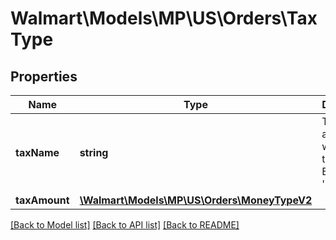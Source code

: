 # Walmart\Models\MP\US\Orders\TaxType

## Properties

Name | Type | Description | Notes
------------ | ------------- | ------------- | -------------
**taxName** | **string** | The name associated with the tax. Example: 'Sales Tax' |
**taxAmount** | [**\Walmart\Models\MP\US\Orders\MoneyTypeV2**](MoneyTypeV2.md) |  |


[[Back to Model list]](./) [[Back to API list]](../../../../../README.md#supported-apis) [[Back to README]](../../../../../README.md)
